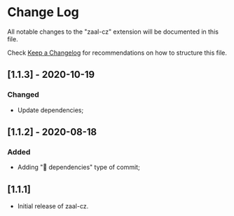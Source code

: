 # Change Log

All notable changes to the "zaal-cz" extension will be documented in this file.

Check [Keep a Changelog](http://keepachangelog.com/) for recommendations on how to structure this file.

## [1.1.3] - 2020-10-19

### Changed

- Update dependencies;

## [1.1.2] - 2020-08-18

### Added

- Adding "🚀 dependencies" type of commit;

## [1.1.1]

- Initial release of zaal-cz.
